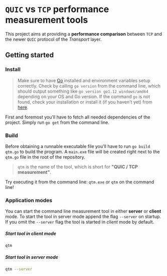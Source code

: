 # `QUIC` vs `TCP` performance measurement tools

This project aims at providing a **performance comparison** between `TCP` and the newer `QUIC` protocol of the *Transport* layer.

## Getting started

### Install

> Make sure to have [Go](https://golang.org/) installed and environment variables setup correctly. Check by calling `go version` from the command line, which should output something like `go version go1.12 windows/amd64
` depending on your OS and Go version. If the command `go` is not found, check your installation or install it (if you haven't yet) from [here](https://golang.org/dl/).

First and foremost you'll have to fetch all needed dependencies of the project. Simply run `go get` from the command line.

### Build

Before obtaining a runnable executable file you'll have to run `go build qtm.go` to build the program.
A `main.exe` file will be created right next to the `qtm.go` file in the root of the repository.

> `qtm` is the name of the tool, which is short for **"QUIC / TCP measurement"**.

Try executing it from the command line: `qtm.exe` or `qtm` on the command line!

### Application modes

You can start the command line measurement tool in either **server** or **client** mode.
To start the tool in server mode append the flag `--server` on startup. If you omit the `--server` flag the tool is started in *client* mode by default.

##### Start tool in **client** mode
```sh
qtm
```

##### Start tool in **server** mode
```sh
qtm --server
```
